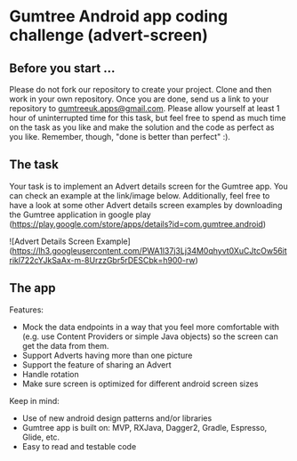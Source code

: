# Gumtree Android app coding challenge (advert-screen)

## Before you start ...

Please do not fork our repository to create your project. Clone and then work in your own repository. Once you are done, send us a link to your repository to gumtreeuk.apps@gmail.com. Please allow yourself at least 1 hour of uninterrupted time for this task, but feel free to spend as much time on the task as you like and make the solution and the code as perfect as you like. Remember, though, "done is better than perfect" :).

## The task

Your task is to implement an Advert details screen for the Gumtree app. You can check an example at the link/image below. Additionally, feel free to have a look at some other Advert details screen examples by downloading the Gumtree application in google play (https://play.google.com/store/apps/details?id=com.gumtree.android)

![Advert Details Screen Example] (https://lh3.googleusercontent.com/PWA1l37j3Lj34M0qhyvt0XuCJtcOw56itrikl722cYJkSaAx-m-8UrzzGbr5rDESCbk=h900-rw)

## The app

Features:

- Mock the data endpoints in a way that you feel more comfortable with (e.g. use Content Providers or simple Java objects) so the screen can get the data from them.
- Support Adverts having more than one picture
- Support the feature of sharing an Advert
- Handle rotation
- Make sure screen is optimized for different android screen sizes

Keep in mind:

- Use of new android design patterns and/or libraries
- Gumtree app is built on: MVP, RXJava, Dagger2, Gradle, Espresso, Glide, etc.
- Easy to read and testable code

